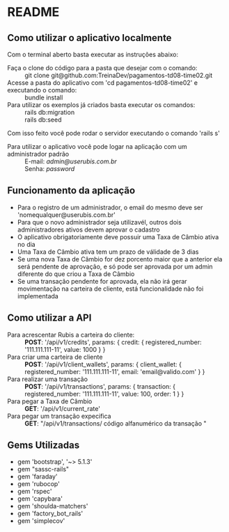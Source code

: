 # README

## Como utilizar o aplicativo localmente

<p>Com o terminal aberto basta executar as instruções abaixo:</p>

<dl>
  <dt>Faça o clone do código para a pasta que desejar com o comando:</dt>
  <dd>git clone git@github.com:TreinaDev/pagamentos-td08-time02.git</dd>
  
  <dt>Acesse a pasta do aplicativo com 'cd pagamentos-td08-time02' e executando o comando:</dt>
  <dd>bundle install</dd>

  <dt>Para utilizar os exemplos já criados basta executar os comandos:</dt>
  <dd>rails db:migration</dd>
  <dd>rails db:seed</dd>
</dl>

<p>Com isso feito você pode rodar o servidor executando o comando 'rails s'</p>

<dl>
  <dt>Para utilizar o aplicativo você pode logar na aplicação com um administrador padrão</dt>
  <dd>E-mail: <em>admin@userubis.com.br</em></dd>
  <dd>Senha: <em>password</em></dd>
</dl>

## Funcionamento da aplicação
<ul>
  <li>Para o registro de um administrador, o email do mesmo deve ser 'nomequalquer@userubis.com.br'</li>
  <li>Para que o novo administrador seja utilizavél, outros dois administradores ativos devem aprovar o cadastro</li>
  <li>O aplicativo obrigatoriamente deve possuir uma Taxa de Câmbio ativa no dia</li>
  <li>Uma Taxa de Câmbio ativa tem um prazo de válidade de 3 dias</li>
  <li>Se uma nova Taxa de Câmbio for dez porcento maior que a anterior ela será pendente de aprovação, e só pode ser aprovada por um admin diferente do que criou a Taxa de Câmbio</li>
  <li>Se uma transação pendente for aprovada, ela não irá gerar movimentação na carteira de cliente, está funcionalidade não foi implementada</li>
</ul>

## Como utilizar a API

<dl>
  <dt>Para acrescentar Rubis a carteira do cliente:</dt>
  <dd><strong>POST</strong>: '/api/v1/credits', params: { credit: { registered_number: '111.111.111-11', value: 1000 } }</dd>
  <dt>Para criar uma carteira de cliente</dt>
  <dd><strong>POST</strong>: '/api/v1/client_wallets', params: { client_wallet: { registered_number: '111.111.111-11', email: 'email@valido.com' } }</dd>
  <dt>Para realizar uma transação</dt>
  <dd><strong>POST</strong>: '/api/v1/transactions', params: { transaction: { registered_number: '111.111.111-11', value: 100, order: 1 } }</dd>
  <dt>Para pegar a Taxa de Câmbio</dt>
  <dd><strong>GET</strong>: '/api/v1/current_rate'</dd>
  <dt>Para pegar um transação expecifica</dt>
  <dd><strong>GET</strong>: "/api/v1/transactions/ código alfanumérico da transação "</dd>
</dl>

## Gems Utilizadas
<ul>
  <li>gem 'bootstrap', '~> 5.1.3'</li>
  <li>gem "sassc-rails"</li>
  <li>gem 'faraday'</li>
  <li>gem 'rubocop'</li>
  <li>gem 'rspec'</li>
  <li>gem 'capybara'</li>
  <li>gem 'shoulda-matchers'</li>
  <li>gem 'factory_bot_rails'</li>
  <li>gem 'simplecov'</li>
</ul>